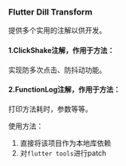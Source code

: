 ### Flutter Dill Transform

提供多个实用的注解以供开发。

#### 1.ClickShake注解，作用于方法：

实现防多次点击、防抖动功能。



#### 2.FunctionLog注解，作用于方法：

打印方法耗时，参数等等。

使用方法：

1. 直接将该项目作为本地库依赖
2. 对`flutter tools`进行patch